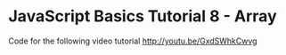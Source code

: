 JavaScript Basics Tutorial 8 - Array
====================================

Code for the following video tutorial http://youtu.be/GxdSWhkCwvg
